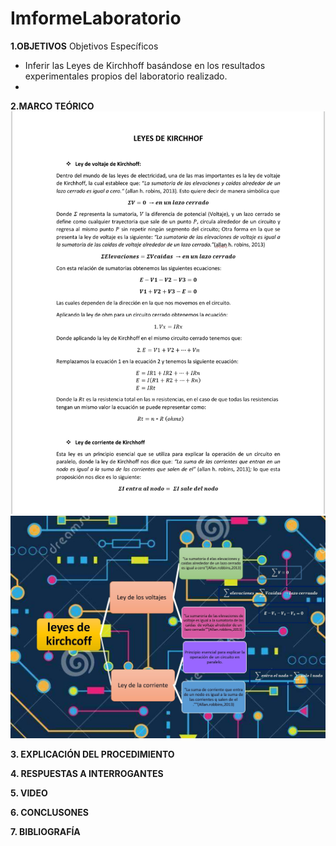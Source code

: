 # ImformeLaboratorio

**1.OBJETIVOS** 
Objetivos Específicos

* Inferir las Leyes de Kirchhoff basándose en los resultados experimentales 
  propios del laboratorio realizado.
* 

**2.MARCO TEÓRICO**
![](https://github.com/Anabeltoapanta/Laboratorio-1/blob/main/20210601_212435.jpg)
![](https://github.com/Anabeltoapanta/Laboratorio-1/blob/main/MARCOTEORICO.jpg)



**3. EXPLICACIÓN DEL PROCEDIMIENTO**

**4. RESPUESTAS A INTERROGANTES**

**5. VIDEO**

**6. CONCLUSONES**

**7. BIBLIOGRAFÍA**


